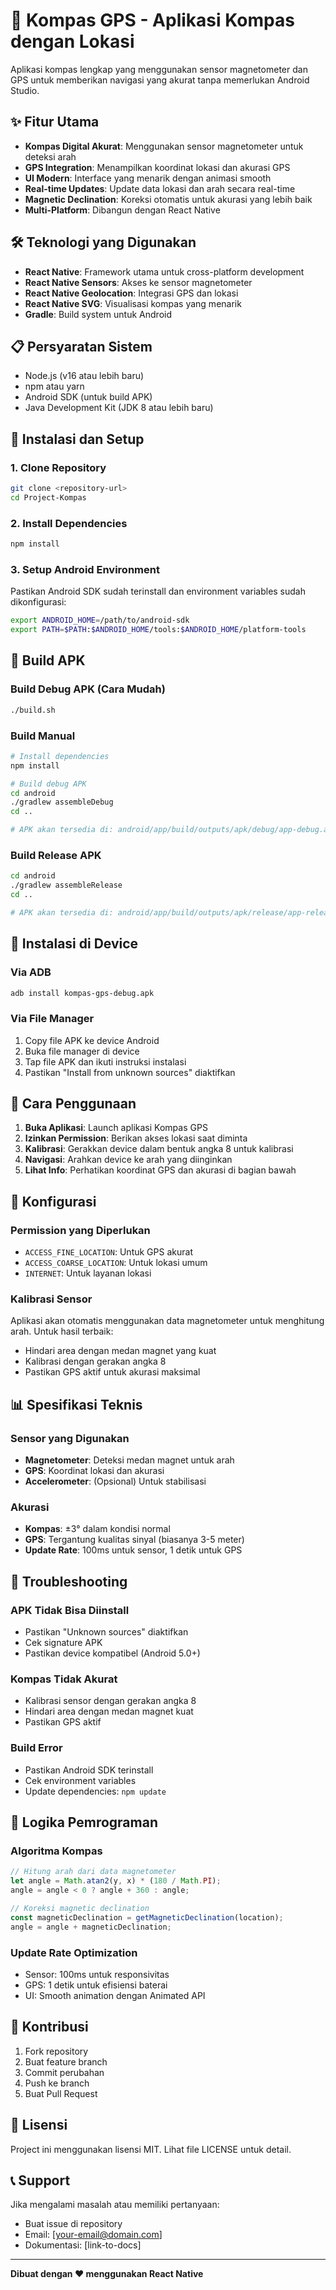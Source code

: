 # 🧭 Kompas GPS - Aplikasi Kompas dengan Lokasi

Aplikasi kompas lengkap yang menggunakan sensor magnetometer dan GPS untuk memberikan navigasi yang akurat tanpa memerlukan Android Studio.

## ✨ Fitur Utama

- **Kompas Digital Akurat**: Menggunakan sensor magnetometer untuk deteksi arah
- **GPS Integration**: Menampilkan koordinat lokasi dan akurasi GPS
- **UI Modern**: Interface yang menarik dengan animasi smooth
- **Real-time Updates**: Update data lokasi dan arah secara real-time
- **Magnetic Declination**: Koreksi otomatis untuk akurasi yang lebih baik
- **Multi-Platform**: Dibangun dengan React Native

## 🛠️ Teknologi yang Digunakan

- **React Native**: Framework utama untuk cross-platform development
- **React Native Sensors**: Akses ke sensor magnetometer
- **React Native Geolocation**: Integrasi GPS dan lokasi
- **React Native SVG**: Visualisasi kompas yang menarik
- **Gradle**: Build system untuk Android

## 📋 Persyaratan Sistem

- Node.js (v16 atau lebih baru)
- npm atau yarn
- Android SDK (untuk build APK)
- Java Development Kit (JDK 8 atau lebih baru)

## 🚀 Instalasi dan Setup

### 1. Clone Repository
```bash
git clone <repository-url>
cd Project-Kompas
```

### 2. Install Dependencies
```bash
npm install
```

### 3. Setup Android Environment
Pastikan Android SDK sudah terinstall dan environment variables sudah dikonfigurasi:
```bash
export ANDROID_HOME=/path/to/android-sdk
export PATH=$PATH:$ANDROID_HOME/tools:$ANDROID_HOME/platform-tools
```

## 🔨 Build APK

### Build Debug APK (Cara Mudah)
```bash
./build.sh
```

### Build Manual
```bash
# Install dependencies
npm install

# Build debug APK
cd android
./gradlew assembleDebug
cd ..

# APK akan tersedia di: android/app/build/outputs/apk/debug/app-debug.apk
```

### Build Release APK
```bash
cd android
./gradlew assembleRelease
cd ..

# APK akan tersedia di: android/app/build/outputs/apk/release/app-release.apk
```

## 📱 Instalasi di Device

### Via ADB
```bash
adb install kompas-gps-debug.apk
```

### Via File Manager
1. Copy file APK ke device Android
2. Buka file manager di device
3. Tap file APK dan ikuti instruksi instalasi
4. Pastikan "Install from unknown sources" diaktifkan

## 🎯 Cara Penggunaan

1. **Buka Aplikasi**: Launch aplikasi Kompas GPS
2. **Izinkan Permission**: Berikan akses lokasi saat diminta
3. **Kalibrasi**: Gerakkan device dalam bentuk angka 8 untuk kalibrasi
4. **Navigasi**: Arahkan device ke arah yang diinginkan
5. **Lihat Info**: Perhatikan koordinat GPS dan akurasi di bagian bawah

## 🔧 Konfigurasi

### Permission yang Diperlukan
- `ACCESS_FINE_LOCATION`: Untuk GPS akurat
- `ACCESS_COARSE_LOCATION`: Untuk lokasi umum
- `INTERNET`: Untuk layanan lokasi

### Kalibrasi Sensor
Aplikasi akan otomatis menggunakan data magnetometer untuk menghitung arah. Untuk hasil terbaik:
- Hindari area dengan medan magnet yang kuat
- Kalibrasi dengan gerakan angka 8
- Pastikan GPS aktif untuk akurasi maksimal

## 📊 Spesifikasi Teknis

### Sensor yang Digunakan
- **Magnetometer**: Deteksi medan magnet untuk arah
- **GPS**: Koordinat lokasi dan akurasi
- **Accelerometer**: (Opsional) Untuk stabilisasi

### Akurasi
- **Kompas**: ±3° dalam kondisi normal
- **GPS**: Tergantung kualitas sinyal (biasanya 3-5 meter)
- **Update Rate**: 100ms untuk sensor, 1 detik untuk GPS

## 🐛 Troubleshooting

### APK Tidak Bisa Diinstall
- Pastikan "Unknown sources" diaktifkan
- Cek signature APK
- Pastikan device kompatibel (Android 5.0+)

### Kompas Tidak Akurat
- Kalibrasi sensor dengan gerakan angka 8
- Hindari area dengan medan magnet kuat
- Pastikan GPS aktif

### Build Error
- Pastikan Android SDK terinstall
- Cek environment variables
- Update dependencies: `npm update`

## 📝 Logika Pemrograman

### Algoritma Kompas
```javascript
// Hitung arah dari data magnetometer
let angle = Math.atan2(y, x) * (180 / Math.PI);
angle = angle < 0 ? angle + 360 : angle;

// Koreksi magnetic declination
const magneticDeclination = getMagneticDeclination(location);
angle = angle + magneticDeclination;
```

### Update Rate Optimization
- Sensor: 100ms untuk responsivitas
- GPS: 1 detik untuk efisiensi baterai
- UI: Smooth animation dengan Animated API

## 🤝 Kontribusi

1. Fork repository
2. Buat feature branch
3. Commit perubahan
4. Push ke branch
5. Buat Pull Request

## 📄 Lisensi

Project ini menggunakan lisensi MIT. Lihat file LICENSE untuk detail.

## 📞 Support

Jika mengalami masalah atau memiliki pertanyaan:
- Buat issue di repository
- Email: [your-email@domain.com]
- Dokumentasi: [link-to-docs]

---

**Dibuat dengan ❤️ menggunakan React Native**

